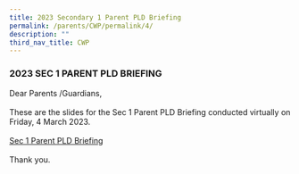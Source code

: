 ```yaml
---
title: 2023 Secondary 1 Parent PLD Briefing
permalink: /parents/CWP/permalink/4/
description: ""
third_nav_title: CWP
---
```

<h3>2023 SEC 1 PARENT PLD BRIEFING</h3>

<div>
Dear Parents /Guardians,<br>
<br>
These are the slides for the Sec 1 Parent PLD Briefing conducted virtually on Friday, 4&nbsp;March&nbsp;2023.<br>
<br>
<a href="/files/2023%20Sec%201%20Parent%20PLD%20Briefing%20-%20Parents.pdf">Sec 1 Parent PLD Briefing</a><br>
<br>
Thank you.
</div>